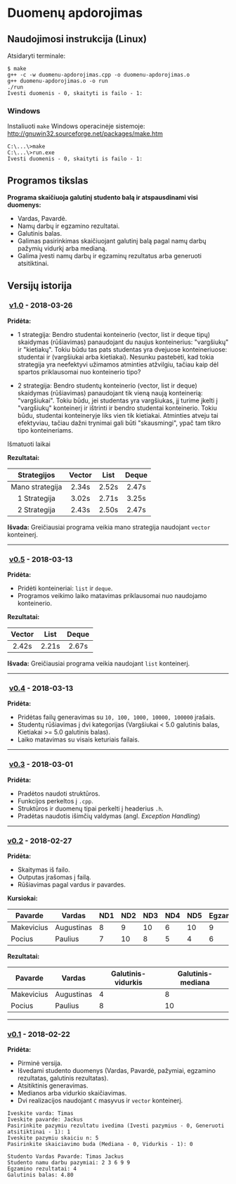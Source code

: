 # Duomenų apdorojimas

## Naudojimosi instrukcija (Linux)

Atsidaryti terminale:
```
$ make
g++ -c -w duomenu-apdorojimas.cpp -o duomenu-apdorojimas.o
g++ duomenu-apdorojimas.o -o run
./run
Ivesti duomenis - 0, skaityti is failo - 1:
```

### Windows

Instaliuoti `make` Windows operacinėje sistemoje: http://gnuwin32.sourceforge.net/packages/make.htm

``` 
C:\...\>make
C:\...\>run.exe
Ivesti duomenis - 0, skaityti is failo - 1:
```

## Programos tikslas

**Programa skaičiuoja galutinį studento balą ir atspausdinami visi duomenys:**
- Vardas, Pavardė.
- Namų darbų ir egzamino rezultatai.
- Galutinis balas.
- Galimas pasirinkimas skaičiuojant galutinį balą pagal namų darbų pažymių vidurkį arba medianą.
- Galima įvesti namų darbų ir egzaminų rezultatus arba generuoti atsitiktinai.

## Versijų istorija

###  [v1.0](https://github.com/jTimas/duomenu-apdorojimas/releases/tag/v1.0.1) - 2018-03-26

**Pridėta:**
- 1 strategija: Bendro studentai konteinerio (vector, list ir deque tipų) skaidymas (rūšiavimas) panaudojant du naujus konteinerius: "vargšiukų" ir "kietiakų". Tokiu būdu tas pats studentas yra dvejuose konteineriuose: studentai ir (vargšiukai arba kietiakai). Nesunku pastebėti, kad tokia strategija yra neefektyvi užimamos atminties atžvilgiu, tačiau kaip dėl spartos priklausomai nuo konteinerio tipo?

- 2 strategija: Bendro studentų konteinerio (vector, list ir deque) skaidymas (rūšiavimas) panaudojant tik vieną naują konteinerią: "vargšiukai". Tokiu būdu, jei studentas yra vargšiukas, jį turime įkelti į "vargšiukų" konteinerį ir ištrinti ir bendro studentai konteinerio. Tokiu būdu, studentai konteineryje liks vien tik kietiakai. Atminties atveju tai efektyviau, tačiau dažni trynimai gali būti "skausmingi", ypač tam tikro tipo konteineriams.

Išmatuoti laikai

**Rezultatai:**

| Strategijos     | Vector | List  | Deque |
|:---------------:|:------:|:-----:|:-----:|
| Mano strategija | 2.34s  | 2.52s | 2.47s |
| 1 Strategija    | 3.02s  | 2.71s | 3.25s |
| 2 Strategija    | 2.43s  | 2.50s | 2.47s |

**Išvada:**
Greičiausiai programa veikia mano strategija naudojant `vector` konteinerį.

---

###  [v0.5](https://github.com/jTimas/duomenu-apdorojimas/releases/tag/v0.5) - 2018-03-13

**Pridėta:**
- Pridėti konteineriai: `list` ir `deque`.
- Programos veikimo laiko matavimas priklausomai nuo naudojamo konteinerio.

**Rezultatai:**

| Vector | List  | Deque |
|:------:|:-----:|:-----:|
| 2.42s  | 2.21s | 2.67s |

**Išvada:**
Greičiausiai programa veikia naudojant `list` konteinerį.

---

###  [v0.4](https://github.com/jTimas/duomenu-apdorojimas/releases/tag/v0.4) - 2018-03-13

**Pridėta:**
- Pridėtas failų generavimas su `10, 100, 1000, 10000, 100000` įrašais.
- Studentų rūšiavimas į dvi kategorijas (Vargšiukai < 5.0 galutinis balas, Kietiakai >= 5.0 galutinis balas).
- Laiko matavimas su visais keturiais failais.

---

###  [v0.3](https://github.com/jTimas/duomenu-apdorojimas/releases/tag/v0.3) - 2018-03-01

**Pridėta:**
- Pradėtos naudoti struktūros.
- Funkcijos perkeltos į `.cpp`.
- Struktūros ir duomenų tipai perkelti į headerius `.h`.
- Pradėtas naudotis išimčių valdymas (angl. *Exception Handling*)

---

### [v0.2](https://github.com/jTimas/duomenu-apdorojimas/releases/tag/v0.2) - 2018-02-27

**Pridėta:**
- Skaitymas iš failo.
- Outputas įrašomas į failą.
- Rūšiavimas pagal vardus ir pavardes.

**Kursiokai:**

| Pavarde    | Vardas     | ND1 | ND2 | ND3 | ND4 | ND5 | Egzaminas |
| ---------- | ---------- | --- | --- | --- | --- | --- | --------- |
| Makevicius | Augustinas | 8   | 9   | 10  | 6   | 10  | 9         |
| Pocius     | Paulius    | 7   | 10  | 8   | 5   | 4   | 6         |

**Rezultatai:**

| Pavarde    | Vardas     | Galutinis-vidurkis | Galutinis-mediana |
| ---------- | ---------- | ------------------ | ----------------- |
| Makevicius | Augustinas | 4                  | 8                 |
| Pocius     | Paulius    | 8                  | 10                |

---

### [v0.1](https://github.com/jTimas/duomenu-apdorojimas/releases/tag/v0.1) - 2018-02-22

**Pridėta:**
- Pirminė versija.
- Išvedami studento duomenys (Vardas, Pavardė, pažymiai, egzamino rezultatas, galutinis rezultatas).
- Atsitiktinis generavimas.
- Medianos arba vidurkio skaičiavimas.
- Dvi realizacijos naudojant `C` masyvus ir `vector` konteinerį.

```
Iveskite varda: Timas
Iveskite pavarde: Jackus
Pasirinkite pazymiu rezultatu ivedima (Ivesti pazymius - 0, Generuoti atsitiktinai - 1): 1
Iveskite pazymiu skaiciu n: 5
Pasirinkite skaiciavimo buda (Mediana - 0, Vidurkis - 1): 0
```

```
Studento Vardas Pavarde: Timas Jackus
Studento namu darbu pazymiai: 2 3 6 9 9
Egzamino rezultatai: 4
Galutinis balas: 4.80
```
